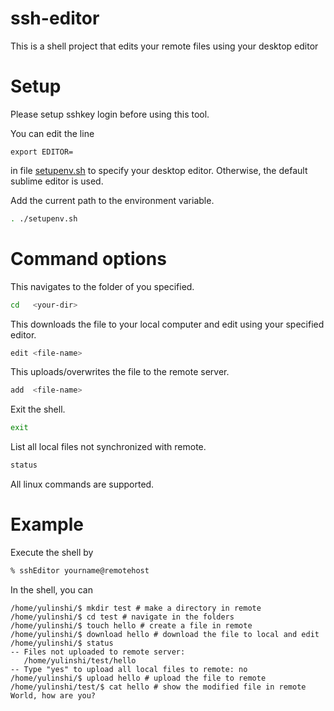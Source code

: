 # ssh-editor
This is a shell project that edits your remote files using your desktop editor

# Setup
Please setup sshkey login before using this tool.

You can edit the line
```
export EDITOR=
```
in file [setupenv.sh](setupenv.sh) to specify your desktop editor. Otherwise, the default sublime editor is used. 

Add the current path to the environment variable. 
```sh
. ./setupenv.sh
```

# Command options
This navigates to the folder of you specified.
```sh
cd   <your-dir>  
```

This downloads the file to your local computer and edit using your specified editor.
```sh
edit <file-name> 
```

This uploads/overwrites the file to the remote server.
```sh
add  <file-name> 
```

Exit the shell.
```sh
exit 
```

List all local files not synchronized with remote.
```sh
status
```

All linux commands are supported.

# Example 
Execute the shell by
```sh
% sshEditor yourname@remotehost
```

In the shell, you can
```
/home/yulinshi/$ mkdir test # make a directory in remote
/home/yulinshi/$ cd test # navigate in the folders
/home/yulinshi/$ touch hello # create a file in remote
/home/yulinshi/$ download hello # download the file to local and edit
/home/yulinshi/$ status
-- Files not uploaded to remote server:
   /home/yulinshi/test/hello
-- Type "yes" to upload all local files to remote: no
/home/yulinshi/$ upload hello # upload the file to remote
/home/yulinshi/test/$ cat hello # show the modified file in remote
World, how are you?
```
